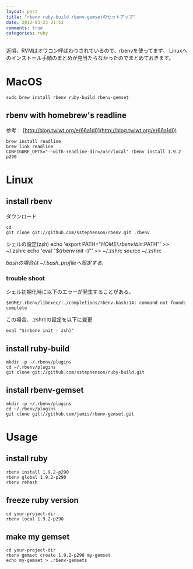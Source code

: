 ```yaml
---
layout: post
title: "rbenv ruby-build rbenv-gemsetのセットアップ"
date: 2012-03-23 21:53
comments: true
categories: ruby
---
```


近頃、RVMはオワコン呼ばわりされているので、rbenvを使ってます。
Linuxへのインストール手順のまとめが見当たらなかったのでまとめておきます。

# MacOS

    sudo brew install rbenv ruby-build rbenv-gemset

## rbenv with homebrew's readline

参考： [http://blog.twiwt.org/e/66a1d0](http://blog.twiwt.org/e/66a1d0)

    brew install readline
    brew link readline
    CONFIGURE_OPTS="--with-readline-dir=/usr/local" rbenv install 1.9.2-p290

# Linux

## install rbenv

ダウンロード

    cd
    git clone git://github.com/sstephenson/rbenv.git .rbenv

シェルの設定(zsh)
    echo 'export PATH="$HOME/.rbenv/bin:$PATH"' >> ~/.zshrc
    echo 'eval "$(rbenv init -)"' >> ~/.zshrc
    source ~/.zshrc

*bashの場合は ~/.bash_profileへ設定する.*

### trouble shoot

シェル初期化時に以下のエラーが発生することがある。

    $HOME/.rbenv/libexec/../completions/rbenv.bash:14: command not found: complete

この場合、.zshrcの設定を以下に変更

    eval "$(rbenv init - zsh)"

## install ruby-build

    mkdir -p ~/.rbenv/plugins
    cd ~/.rbenv/plugins
    git clone git://github.com/sstephenson/ruby-build.git

## install rbenv-gemset

    mkdir -p ~/.rbenv/plugins
    cd ~/.rbenv/plugins
    git clone git://github.com/jamis/rbenv-gemset.git

# Usage

## install ruby

    rbenv install 1.9.2-p290
    rbenv global 1.9.2-p290
    rbenv rehash

## freeze ruby version

    cd your-project-dir
    rbenv local 1.9.2-p290

## make my gemset

    cd your-project-dir
    rbenv gemset create 1.9.2-p290 my-gemset 
    echo my-gemset > .rbenv-gemsets
